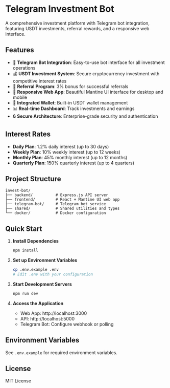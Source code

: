 # Telegram Investment Bot

A comprehensive investment platform with Telegram bot integration, featuring USDT investments, referral rewards, and a responsive web interface.

## Features

- 🤖 **Telegram Bot Integration**: Easy-to-use bot interface for all investment operations
- 💰 **USDT Investment System**: Secure cryptocurrency investment with competitive interest rates
- 🔗 **Referral Program**: 3% bonus for successful referrals
- 📱 **Responsive Web App**: Beautiful Mantine UI interface for desktop and mobile
- 🏦 **Integrated Wallet**: Built-in USDT wallet management
- 📊 **Real-time Dashboard**: Track investments and earnings
- 🔒 **Secure Architecture**: Enterprise-grade security and authentication

## Interest Rates

- **Daily Plan**: 1.2% daily interest (up to 30 days)
- **Weekly Plan**: 10% weekly interest (up to 12 weeks)
- **Monthly Plan**: 45% monthly interest (up to 12 months)
- **Quarterly Plan**: 150% quarterly interest (up to 4 quarters)

## Project Structure

```
invest-bot/
├── backend/          # Express.js API server
├── frontend/         # React + Mantine UI web app
├── telegram-bot/     # Telegram bot service
├── shared/           # Shared utilities and types
└── docker/           # Docker configuration
```

## Quick Start

1. **Install Dependencies**
   ```bash
   npm install
   ```

2. **Set up Environment Variables**
   ```bash
   cp .env.example .env
   # Edit .env with your configuration
   ```

3. **Start Development Servers**
   ```bash
   npm run dev
   ```

4. **Access the Application**
   - Web App: http://localhost:3000
   - API: http://localhost:5000
   - Telegram Bot: Configure webhook or polling

## Environment Variables

See `.env.example` for required environment variables.

## License

MIT License